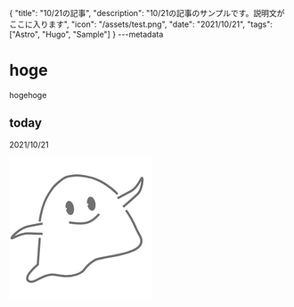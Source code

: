 {
  "title": "10/21の記事",
  "description": "10/21の記事のサンプルです。説明文がここに入ります",
  "icon": "/assets/test.png",
  "date": "2021/10/21",
  "tags": ["Astro", "Hugo", "Sample"]
}
---metadata

# hoge
hogehoge

## today
2021/10/21

![img](/assets/test.png)